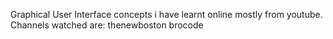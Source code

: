 Graphical User Interface concepts i have learnt online mostly from youtube. 
Channels watched are:
  thenewboston
  brocode
